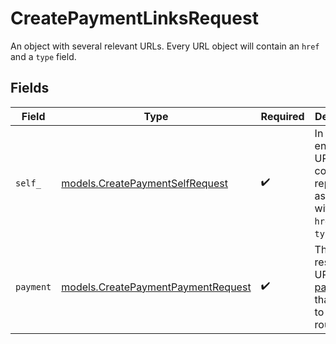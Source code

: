 # CreatePaymentLinksRequest

An object with several relevant URLs. Every URL object will contain an `href` and a `type` field.


## Fields

| Field                                                                                      | Type                                                                                       | Required                                                                                   | Description                                                                                |
| ------------------------------------------------------------------------------------------ | ------------------------------------------------------------------------------------------ | ------------------------------------------------------------------------------------------ | ------------------------------------------------------------------------------------------ |
| `self_`                                                                                    | [models.CreatePaymentSelfRequest](../models/createpaymentselfrequest.md)                   | :heavy_check_mark:                                                                         | In v2 endpoints, URLs are commonly represented as objects with an `href` and `type` field. |
| `payment`                                                                                  | [models.CreatePaymentPaymentRequest](../models/createpaymentpaymentrequest.md)             | :heavy_check_mark:                                                                         | The API resource URL of the [payment](get-payment) that belong to this route.              |